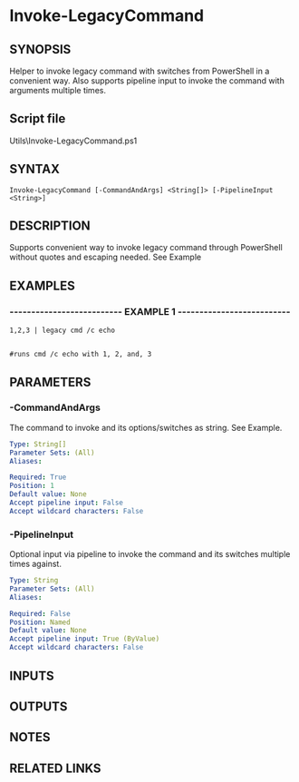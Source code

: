 # Invoke-LegacyCommand

## SYNOPSIS
Helper to invoke legacy command with switches from PowerShell in a convenient way. 
Also supports pipeline input to invoke the command with arguments multiple times.

## Script file
Utils\Invoke-LegacyCommand.ps1

## SYNTAX

```
Invoke-LegacyCommand [-CommandAndArgs] <String[]> [-PipelineInput <String>]
```

## DESCRIPTION
Supports convenient way to invoke legacy command through PowerShell without quotes and escaping needed.
See Example

## EXAMPLES

### -------------------------- EXAMPLE 1 --------------------------
```
1,2,3 | legacy cmd /c echo


#runs cmd /c echo with 1, 2, and, 3
```
## PARAMETERS

### -CommandAndArgs
The command to invoke and its options/switches as string.
See Example.

```yaml
Type: String[]
Parameter Sets: (All)
Aliases: 

Required: True
Position: 1
Default value: None
Accept pipeline input: False
Accept wildcard characters: False
```

### -PipelineInput
Optional input via pipeline to invoke the command and its switches multiple times against.

```yaml
Type: String
Parameter Sets: (All)
Aliases: 

Required: False
Position: Named
Default value: None
Accept pipeline input: True (ByValue)
Accept wildcard characters: False
```

## INPUTS

## OUTPUTS

## NOTES

## RELATED LINKS



